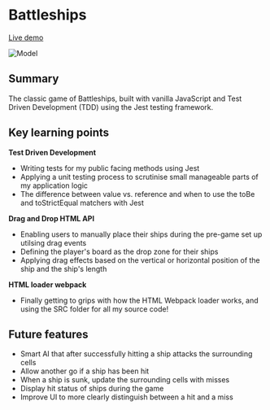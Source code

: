 # Battleships

[Live demo](https://barrymoonshine.github.io/battleships/)

![Model](https://github.com/Barrymoonshine/battleships/blob/main/dist/battleships-screenshot.png?raw=true)

## Summary

The classic game of Battleships, built with vanilla JavaScript and Test Driven Development (TDD) using the Jest testing framework.

## Key learning points

**Test Driven Development**

- Writing tests for my public facing methods using Jest
- Applying a unit testing process to scrutinise small manageable parts of my application logic
- The difference between value vs. reference and when to use the toBe and toStrictEqual matchers with Jest

**Drag and Drop HTML API**

- Enabling users to manually place their ships during the pre-game set up utilsing drag events
- Defining the player's board as the drop zone for their ships
- Applying drag effects based on the vertical or horizontal position of the ship and the ship's length

**HTML loader webpack**

- Finally getting to grips with how the HTML Webpack loader works, and using the SRC folder for all my source code!

## Future features

- Smart AI that after successfully hitting a ship attacks the surrounding cells
- Allow another go if a ship has been hit
- When a ship is sunk, update the surrounding cells with misses
- Display hit status of ships during the game
- Improve UI to more clearly distinguish between a hit and a miss
